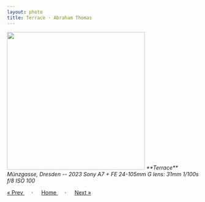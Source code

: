 ```yaml
---
layout: photo
title: Terrace · Abraham Thomas
---
```


<img src="/assets/photos/Terrace.jpg" width="360px" class="photo">

<i>
**Terrace**  
Münzgasse, Dresden -- 2023  
Sony A7 + FE 24-105mm G lens: 31mm 1/100s f/8 ISO 100
</i>

<a href="/gallery/waiters"> &laquo; Prev </a> &emsp; · &emsp; 
<a href="/gallery"> Home </a> &emsp; · &emsp; 
<a href="/gallery/window"> Next &raquo; </a>

